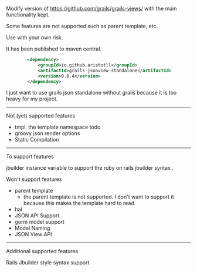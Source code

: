 
Modify version of https://github.com/grails/grails-views/ with the main functionality kept.

Some features are not supported such as parent template, etc.

Use with your own risk. 


It has been published to maven central.

```xml
        <dependency>
            <groupId>io.github.aristotll</groupId>
            <artifactId>grails-jsonview-standalone</artifactId>
            <version>0.0.4</version>
        </dependency>

```

I just want to use grails json standalone without grails because it is too heavy for my project.

---

Not (yet) supported features

- tmpl. the template namespace todo
- groovy json render options
- Static Compilation


----


To support features

jbuilder instance variable to support the ruby on rails jbuilder syntax .

Won't support features

- parent template  
  - the parent template is not supported.  I don't want to support it because this makes the template hard to read.
- hal
- JSON API Support
- gorm model support
- Model Naming
- JSON View API


---- 

Additional supported features

Rails Jbuilder style syntax support

